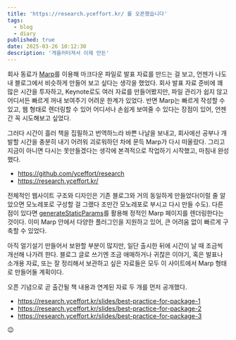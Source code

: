 ```yaml
---
title: 'https://research.yceffort.kr/ 를 오픈했습니다'
tags:
  - blog
  - diary
published: true
date: 2025-03-26 10:12:30
description: '게을러터져서 이제 만든'
---
```


회사 동료가 [Marp](https://marp.app/)를 이용해 마크다운 파일로 발표 자료를 만드는 걸 보고, 언젠가 나도 내 블로그에서 비슷하게 만들어 보고 싶다는 생각을 했었다. 회사 발표 자료 준비에 꽤 많은 시간을 투자하고, Keynote로도 여러 자료를 만들어봤지만, 파일 관리가 쉽지 않고 어디서든 빠르게 꺼내 보여주기 어려운 한계가 있었다. 반면 Marp는 빠르게 작성할 수 있고, 웹 형태로 렌더링할 수 있어 어디서나 손쉽게 보여줄 수 있다는 장점이 있어, 언젠간 꼭 시도해보고 싶었다.

그러다 시간이 흘러 책을 집필하고 번역하느라 바쁜 나날을 보내고, 회사에선 공부나 개발할 시간을 충분히 내기 어려워 괴로워하던 차에 문득 Marp가 다시 떠올랐다. 그리고 지금이 아니면 다시는 못만들겠다는 생각에 본격적으로 작업하기 시작했고, 마침내 완성했다.

- https://github.com/yceffort/research
- https://research.yceffort.kr/

전체적인 웹사이트 구조와 디자인은 기존 블로그와 거의 동일하게 만들었다(이럴 줄 알았으면 모노레포로 구성할 걸 그랬다 조만간 모노레포로 부시고 다시 만들 수도). 다른 점이 있다면 [generateStaticParams](https://nextjs.org/docs/app/api-reference/functions/generate-static-params)를 활용해 정적인 Marp 페이지를 렌더링한다는 것이다. 이미 Marp 안에서 다양한 플러그인을 지원하고 있어, 큰 어려움 없이 빠르게 구축할 수 있었다.

아직 얼기설기 만들어서 보완할 부분이 많지만, 일단 출시한 뒤에 시간이 날 때 조금씩 개선해 나가려 한다. 블로그 글로 쓰기엔 조금 애매하거나 귀찮은 이야기, 혹은 발표나 소개용 자료, 또는 잘 정리해서 보관하고 싶은 자료들은 모두 이 사이트에서 Marp 형태로 만들어둘 계획이다.

오픈 기념으로 곧 출간될 책 내용과 연계된 자료 두 개를 먼저 공개했다.

- https://research.yceffort.kr/slides/best-practice-for-package-1
- https://research.yceffort.kr/slides/best-practice-for-package-2
- https://research.yceffort.kr/slides/best-practice-for-package-3

😉
